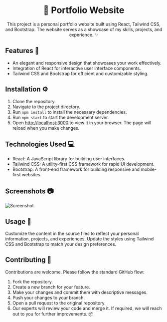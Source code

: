 <div align="center">
  <h1 class="custom-heading">🚀 Portfolio Website</h1>
  <p>This project is a personal portfolio website built using React, Tailwind CSS, and Bootstrap. The website serves as a showcase of my skills, projects, and experience. ✨</p>
</div>

## Features 🌟

- An elegant and responsive design that showcases your work effectively.
- Integration of React for interactive user interface components.
- Tailwind CSS and Bootstrap for efficient and customizable styling.

## Installation ⚙️

1. Clone the repository.
2. Navigate to the project directory.
3. Run `npm install` to install the necessary dependencies.
4. Run `npm start` to start the development server.
5. Open [http://localhost:3000](http://localhost:3000) to view it in your browser. The page will reload when you make changes.

## Technologies Used 💻

- React: A JavaScript library for building user interfaces.
- Tailwind CSS: A utility-first CSS framework for rapid UI development.
- Bootstrap: A front-end framework for building responsive and mobile-first websites.
  
## Screenshots 📷
![Screenshot](https://github.com/Kinjal2004/React-Portfolio/assets/112677948/cb439a5b-1df9-4ee6-81b0-850fb706f35e)

## Usage 🚧

Customize the content in the source files to reflect your personal information, projects, and experiences. Update the styles using Tailwind CSS and Bootstrap to match your design preferences.

## Contributing 🤝

Contributions are welcome. Please follow the standard GitHub flow:

1. Fork the repository.
2. Create a new branch for your feature.
3. Make your changes and commit them with descriptive messages.
4. Push your changes to your branch.
5. Open a pull request to the original repository.
6. Our experts will review your code and merge it. If required, we will reach out to you for further improvements. 📦
